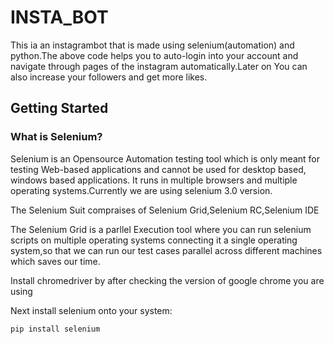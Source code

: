 # INSTA_BOT
This ia an instagrambot that is made using selenium(automation) and python.The above code helps you to auto-login into your account and navigate through pages of the instagram automatically.Later on You can also increase your followers and get more likes.

## Getting Started

### What is Selenium?
Selenium is an Opensource Automation testing tool which is only meant for testing Web-based applications and cannot be used for desktop based, windows based applications. It runs in multiple browsers and multiple operating systems.Currently we are using selenium 3.0 version.

The Selenium Suit compraises of Selenium Grid,Selenium RC,Selenium IDE

The Selenium Grid is a parllel Execution tool where you can run selenium scripts on multiple operating systems connecting it a single operating system,so that we can run our test cases parallel across different machines which saves our time.




Install chromedriver by after checking the version of google chrome you are using



Next install selenium onto your system:




```bash
pip install selenium
```



